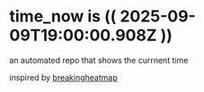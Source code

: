 # time_now is (( 2025-09-09T19:00:00.908Z ))

an automated repo that shows the currnent time

inspired by [breakingheatmap](https://github.com/breakingheatmap/breakingheatmap)